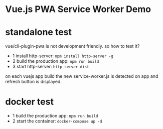 # Vue.js PWA Service Worker Demo


# standalone test
vue/cli-plugin-pwa is not development friendly.
so how to test it?

- 1 install http-server: ```npm install http-server -g```
- 2 build the production app: ```npm run build```
- 3 start http-server: ```http-server dist```

on each vuejs app build the new service-worker.js is detected on app and refresh button is displayed.

# docker test
- 1 build the production app: ```npm run build```
- 2 start the container: ```docker-compose up -d```
